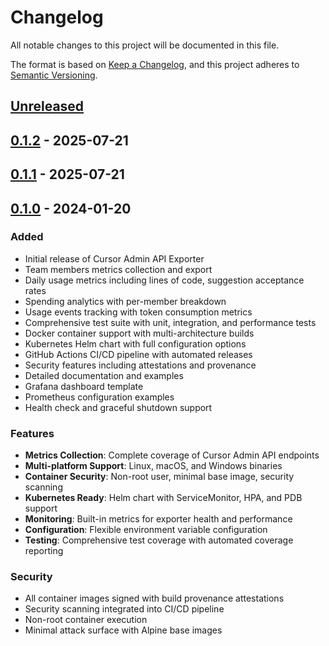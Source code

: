 # Changelog

All notable changes to this project will be documented in this file.

The format is based on [Keep a Changelog](https://keepachangelog.com/en/1.0.0/),
and this project adheres to [Semantic Versioning](https://semver.org/spec/v2.0.0.html).

## [Unreleased]

## [0.1.2] - 2025-07-21

## [0.1.1] - 2025-07-21

## [0.1.0] - 2024-01-20

### Added
- Initial release of Cursor Admin API Exporter
- Team members metrics collection and export
- Daily usage metrics including lines of code, suggestion acceptance rates
- Spending analytics with per-member breakdown
- Usage events tracking with token consumption metrics
- Comprehensive test suite with unit, integration, and performance tests
- Docker container support with multi-architecture builds
- Kubernetes Helm chart with full configuration options
- GitHub Actions CI/CD pipeline with automated releases
- Security features including attestations and provenance
- Detailed documentation and examples
- Grafana dashboard template
- Prometheus configuration examples
- Health check and graceful shutdown support

### Features
- **Metrics Collection**: Complete coverage of Cursor Admin API endpoints
- **Multi-platform Support**: Linux, macOS, and Windows binaries
- **Container Security**: Non-root user, minimal base image, security scanning
- **Kubernetes Ready**: Helm chart with ServiceMonitor, HPA, and PDB support
- **Monitoring**: Built-in metrics for exporter health and performance
- **Configuration**: Flexible environment variable configuration
- **Testing**: Comprehensive test coverage with automated coverage reporting

### Security
- All container images signed with build provenance attestations
- Security scanning integrated into CI/CD pipeline
- Non-root container execution
- Minimal attack surface with Alpine base images

[0.1.1]: https://github.com/matanbaruch/cursor-admin-api-exporter/compare/v0.1.0...v0.1.1
[0.1.2]: https://github.com/matanbaruch/cursor-admin-api-exporter/compare/v0.1.1...v0.1.2
[Unreleased]: https://github.com/matanbaruch/cursor-admin-api-exporter/compare/v0.1.2...HEAD
[0.1.0]: https://github.com/matanbaruch/cursor-admin-api-exporter/releases/tag/v0.1.0